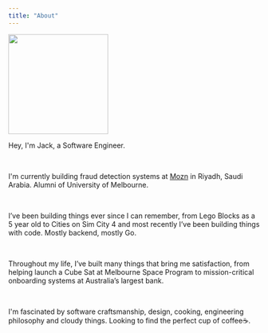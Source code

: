 ```yaml
---
title: "About"
---
```

<img src="/static/images/avatar.jpeg" borderRadius="50%" width="200"/>

Hey, I'm Jack, a Software Engineer.

<br/>

I'm currently building fraud detection systems at [Mozn](https://www.mozn.sa/) in Riyadh, Saudi Arabia. Alumni of University of Melbourne.

<br/>

I’ve been building things ever since I can remember, from Lego Blocks as a 5 year old to Cities on Sim City 4 and most recently I’ve been building things with code. Mostly backend, mostly Go. 

<br/>

Throughout my life, I’ve built many things that bring me satisfaction, from helping launch a Cube Sat at Melbourne Space Program to mission-critical onboarding systems at Australia’s largest bank.

<br/>

I'm fascinated by software craftsmanship, design, cooking, engineering philosophy and cloudy things. Looking to find the perfect cup of coffee:coffee:.


